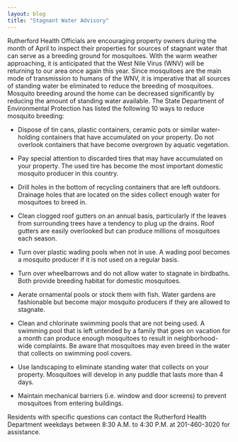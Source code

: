 ```yaml
---
layout: blog
title: "Stagnant Water Advisory"
---
```



Rutherford Health Officials are encouraging property owners during the month of April to inspect their properties for sources of stagnant water that can serve as a breeding ground for mosquitoes. With the warm weather approaching, it is anticipated that the West Nile Virus (WNV) will be returning to our area once again this year. Since mosquitoes are the main mode of transmission to humans of the WNV, it is imperative that all sources of standing water be eliminated to reduce the breeding of mosquitoes. Mosquito breeding around the home can be decreased significantly by reducing the amount of standing water available. The State Department of Environmental Protection has listed the following 10 ways to reduce mosquito breeding:

- Dispose of tin cans, plastic containers, ceramic pots or similar water-holding containers that have accumulated on your property. Do not overlook containers that have become overgrown by aquatic vegetation.

- Pay special attention to discarded tires that may have accumulated on your property. The used tire has become the most important domestic mosquito producer in this country.

- Drill holes in the bottom of recycling containers that are left outdoors. Drainage holes that are located on the sides collect enough water for mosquitoes to breed in.

- Clean clogged roof gutters on an annual basis, particularly if the leaves from surrounding trees have a tendency to plug up the drains. Roof gutters are easily overlooked but can produce millions of mosquitoes each season.

- Turn over plastic wading pools when not in use. A wading pool becomes a mosquito producer if it is not used on a regular basis.

- Turn over wheelbarrows and do not allow water to stagnate in birdbaths. Both provide breeding habitat for domestic mosquitoes.

- Aerate ornamental pools or stock them with fish. Water gardens are fashionable but become major mosquito producers if they are allowed to stagnate.

- Clean and chlorinate swimming pools that are not being used. A swimming pool that is left untended by a family that goes on vacation for a month can produce enough mosquitoes to result in neighborhood-wide complaints. Be aware that mosquitoes may even breed in the water that collects on swimming pool covers.

- Use landscaping to eliminate standing water that collects on your property. Mosquitoes will develop in any puddle that lasts more than 4 days.

- Maintain mechanical barriers (i.e. window and door screens) to prevent mosquitoes from entering buildings.

Residents with specific questions can contact the Rutherford Health Department weekdays between 8:30 A.M. to 4:30 P.M. at 201-460-3020 for assistance.
